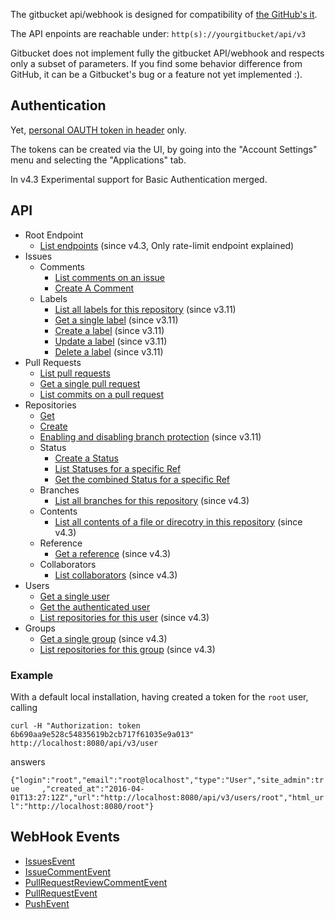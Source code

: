 The gitbucket api/webhook is designed for compatibility of [the GitHub's it](https://developer.github.com/v3/).

The API enpoints are reachable under: `http(s)://yourgitbucket/api/v3`

Gitbucket does not implement fully the gitbucket API/webhook and respects only a subset of parameters. If you find some behavior difference from GitHub, it can be a Gitbucket's bug or a feature not yet implemented :).

## Authentication

 Yet, [personal OAUTH token in header](https://developer.github.com/v3/#oauth2-token-sent-in-a-header) only.

The tokens can be created via the UI, by going into the "Account Settings" menu and selecting the "Applications" tab.

In v4.3 Experimental support for Basic Authentication merged.

## API

 * Root Endpoint
   * [List endpoints](https://developer.github.com/v3/#root-endpoint) (since v4.3, Only rate-limit endpoint explained)
 * Issues
   * Comments
     * [List comments on an issue](https://developer.github.com/v3/issues/comments/#list-comments-on-an-issue)
     * [Create A Comment](https://developer.github.com/v3/issues/comments/#create-a-comment)
   * Labels
     * [List all labels for this repository](https://developer.github.com/v3/issues/labels/#list-all-labels-for-this-repository) (since v3.11)
     * [Get a single label](https://developer.github.com/v3/issues/labels/#get-a-single-label) (since v3.11)
     * [Create a label](https://developer.github.com/v3/issues/labels/#create-a-label) (since v3.11)
     * [Update a label](https://developer.github.com/v3/issues/labels/#update-a-label) (since v3.11)
     * [Delete a label](https://developer.github.com/v3/issues/labels/#delete-a-label) (since v3.11)
 * Pull Requests
   * [List pull requests](https://developer.github.com/v3/pulls/#list-pull-requests)
   * [Get a single pull request](https://developer.github.com/v3/pulls/#get-a-single-pull-request)
   * [List commits on a pull request](https://developer.github.com/v3/pulls/#list-commits-on-a-pull-request)
 * Repositories
   * [Get](https://developer.github.com/v3/repos/#get)
   * [Create](https://developer.github.com/v3/repos/#create)
   * [Enabling and disabling branch protection](https://developer.github.com/v3/repos/#enabling-and-disabling-branch-protection) (since v3.11)
   * Status
     * [Create a Status](https://developer.github.com/v3/repos/statuses/#create-a-status)
     * [List Statuses for a specific Ref](https://developer.github.com/v3/repos/statuses/#list-statuses-for-a-specific-ref)
     * [Get the combined Status for a specific Ref](https://developer.github.com/v3/repos/statuses/#get-the-combined-status-for-a-specific-ref)
   * Branches
     * [List all branches for this repository](https://developer.github.com/v3/repos/branches/#list-branches) (since v4.3)
   * Contents
     * [List all contents of a file or direcotry in this repository](https://developer.github.com/v3/repos/contents/#get-contents) (since v4.3)
   * Reference
     * [Get a reference](https://developer.github.com/v3/git/refs/#get-a-reference) (since v4.3)
   * Collaborators
     * [List collaborators](https://developer.github.com/v3/repos/collaborators/#list-collaborators) (since v4.3)
 * Users
   * [Get a single user](https://developer.github.com/v3/users/#get-a-single-user)
   * [Get the authenticated user](https://developer.github.com/v3/users/#get-the-authenticated-user)
   * [List repositories for this user](https://developer.github.com/v3/repos/#list-user-repositories) (since v4.3)
 * Groups
   * [Get a single group](https://developer.github.com/v3/orgs/#get-an-organization) (since v4.3)
   * [List repositories for this group](https://developer.github.com/v3/repos/#list-organization-repositories) (since v4.3)


### Example

With a default local installation, having created a token for the `root` user, calling

`curl -H "Authorization: token 6b690aa9e528c54835619b2cb717f61035e9a013" http://localhost:8080/api/v3/user`

answers

`{"login":"root","email":"root@localhost","type":"User","site_admin":true     ,"created_at":"2016-04-01T13:27:12Z","url":"http://localhost:8080/api/v3/users/root","html_url":"http://localhost:8080/root"}`

## WebHook Events

 * [IssuesEvent](https://developer.github.com/v3/activity/events/types/#issuesevent)
 * [IssueCommentEvent](https://developer.github.com/v3/activity/events/types/#issuecommentevent)
 * [PullRequestReviewCommentEvent](https://developer.github.com/v3/activity/events/types/#pullrequestreviewcommentevent)
 * [PullRequestEvent](https://developer.github.com/v3/activity/events/types/#pullrequestevent)
 * [PushEvent](https://developer.github.com/v3/activity/events/types/#pushevent)
